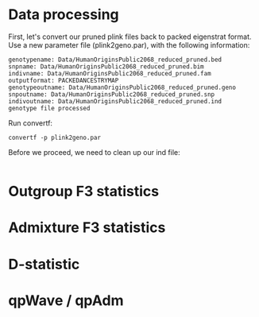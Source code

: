 
# Data processing

First, let's convert our pruned plink files back to packed eigenstrat format. Use a new parameter file (plink2geno.par), with the following information:

```
genotypename: Data/HumanOriginsPublic2068_reduced_pruned.bed
snpname: Data/HumanOriginsPublic2068_reduced_pruned.bim
indivname: Data/HumanOriginsPublic2068_reduced_pruned.fam
outputformat: PACKEDANCESTRYMAP
genotypeoutname: Data/HumanOriginsPublic2068_reduced_pruned.geno
snpoutname: Data/HumanOriginsPublic2068_reduced_pruned.snp
indivoutname: Data/HumanOriginsPublic2068_reduced_pruned.ind
genotype file processed
```

Run convertf:

```
convertf -p plink2geno.par
```

Before we proceed, we need to clean up our ind file:

```

```


# Outgroup F3 statistics


# Admixture F3 statistics

# D-statistic


# qpWave / qpAdm

